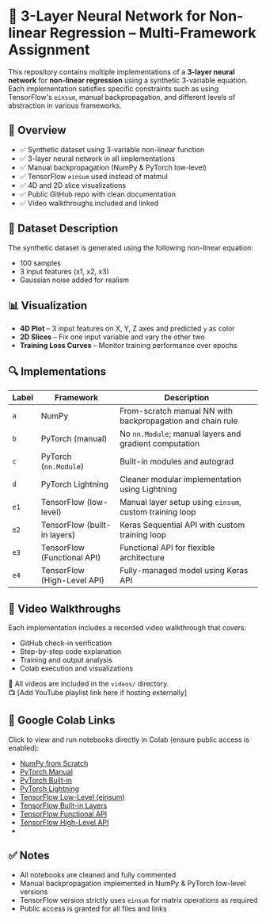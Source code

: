 # 🧠 3-Layer Neural Network for Non-linear Regression – Multi-Framework Assignment

This repository contains multiple implementations of a **3-layer neural network** for **non-linear regression** using a synthetic 3-variable equation. Each implementation satisfies specific constraints such as using TensorFlow's `einsum`, manual backpropagation, and different levels of abstraction in various frameworks.

## 📌 Overview

- ✅ Synthetic dataset using 3-variable non-linear function  
- ✅ 3-layer neural network in all implementations  
- ✅ Manual backpropagation (NumPy & PyTorch low-level)  
- ✅ TensorFlow `einsum` used instead of matmul  
- ✅ 4D and 2D slice visualizations  
- ✅ Public GitHub repo with clean documentation  
- ✅ Video walkthroughs included and linked  

## 🧪 Dataset Description

The synthetic dataset is generated using the following non-linear equation:


- 100 samples  
- 3 input features (x1, x2, x3)  
- Gaussian noise added for realism  

## 📊 Visualization

- **4D Plot** – 3 input features on X, Y, Z axes and predicted `y` as color  
- **2D Slices** – Fix one input variable and vary the other two  
- **Training Loss Curves** – Monitor training performance over epochs  

## 🔍 Implementations

| Label | Framework | Description |
|-------|-----------|-------------|
| `a`   | NumPy      | From-scratch manual NN with backpropagation and chain rule |
| `b`   | PyTorch (manual) | No `nn.Module`; manual layers and gradient computation |
| `c`   | PyTorch (`nn.Module`) | Built-in modules and autograd |
| `d`   | PyTorch Lightning | Cleaner modular implementation using Lightning |
| `e1`  | TensorFlow (low-level) | Manual layer setup using `einsum`, custom training loop |
| `e2`  | TensorFlow (built-in layers) | Keras Sequential API with custom training loop |
| `e3`  | TensorFlow (Functional API) | Functional API for flexible architecture |
| `e4`  | TensorFlow (High-Level API) | Fully-managed model using Keras API |

## 🎥 Video Walkthroughs

Each implementation includes a recorded video walkthrough that covers:
- GitHub check-in verification  
- Step-by-step code explanation  
- Training and output analysis  
- Colab execution and visualizations  

📁 All videos are included in the `videos/` directory.  
📺 [Add YouTube playlist link here if hosting externally]

## 🔗 Google Colab Links

Click to view and run notebooks directly in Colab (ensure public access is enabled):

- [NumPy from Scratch](https://colab.research.google.com/drive/...)  
- [PyTorch Manual](https://colab.research.google.com/drive/...)  
- [PyTorch Built-in](https://colab.research.google.com/drive/...)  
- [PyTorch Lightning](https://colab.research.google.com/drive/...)  
- [TensorFlow Low-Level (einsum)](https://colab.research.google.com/drive/...)  
- [TensorFlow Built-in Layers](https://colab.research.google.com/drive/...)  
- [TensorFlow Functional API](https://colab.research.google.com/drive/...)  
- [TensorFlow High-Level API](https://colab.research.google.com/drive/...)
- 
## ✅ Notes

- All notebooks are cleaned and fully commented  
- Manual backpropagation implemented in NumPy & PyTorch low-level versions  
- TensorFlow version strictly uses `einsum` for matrix operations as required  
- Public access is granted for all files and links  

